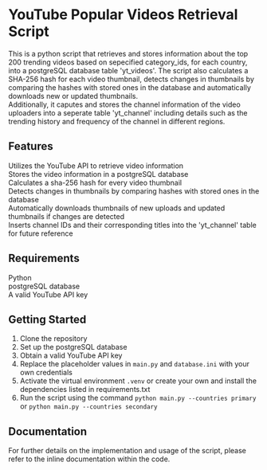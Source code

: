 # YouTube Popular Videos Retrieval Script
This is a python script that retrieves and stores information about the top 200 trending videos based on sepecified category_ids, for each country, into a postgreSQL database table 'yt_videos'. The script also calculates a SHA-256 hash for each video thumbnail, detects changes in thumbnails by comparing the hashes with stored ones in the database and automatically downloads new or updated thumbnails. <br> Additionally, it caputes and stores the channel information of the video uploaders into a seperate table 'yt_channel' including details such as the trending history and frequency of the channel in different regions.  

## Features
Utilizes the YouTube API to retrieve video information <br>
Stores the video information in a postgreSQL database <br>
Calculates a sha-256 hash for every video thumbnail <br>
Detects changes in thumbnails by comparing hashes with stored ones in the database<br>
Automatically downloads thumbnails of new uploads and updated thumbnails if changes are detected <br>
Inserts channel IDs and their corresponding titles into the 'yt_channel' table for future reference

## Requirements
Python<br>
postgreSQL database<br>
A valid YouTube API key

## Getting Started
1. Clone the repository <br>
2. Set up the postgreSQL database<br>
3. Obtain a valid YouTube API key<br>
4. Replace the placeholder values in `main.py` and `database.ini` with your own credentials<br>
5. Activate the virtual environment `.venv` or create your own and install the dependencies listed in requirements.txt
6. Run the script using the command `python main.py --countries primary` or `python main.py --countries secondary`

## Documentation
For further details on the implementation and usage of the script, please refer to the inline documentation within the code.